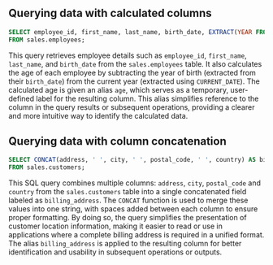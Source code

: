 
##  Querying data with calculated columns

```sql
SELECT employee_id, first_name, last_name, birth_date, EXTRACT(YEAR FROM CURRENT_DATE) - EXTRACT(YEAR FROM birth_date) AS age  
FROM sales.employees; 
```

This query retrieves employee details such as `employee_id`, `first_name`, `last_name`, and `birth_date` from the `sales.employees` table. 
It also calculates the age of each employee by subtracting the year of birth (extracted from their `birth_date`) from the current year (extracted using `CURRENT_DATE`). 
The calculated age is given an alias `age`, which serves as a temporary, user-defined label for the resulting column. This alias simplifies reference to the column in the query results or subsequent operations, providing a clearer and more intuitive way to identify the calculated data. 

## Querying data with column concatenation

```sql
SELECT CONCAT(address, ' ', city, ' ', postal_code, ' ', country) AS billing_address 
FROM sales.customers; 
```

This SQL query combines multiple columns: `address`, `city`, `postal_code` and `country` from the `sales.customers` table into a single concatenated field labeled as `billing_address`. 
The `CONCAT` function is used to merge these values into one string, with spaces added between each column to ensure proper formatting. By doing so, the query simplifies the presentation of customer location information, making it easier to read or use in applications where a complete billing address is required in a unified format. 
The alias `billing_address` is applied to the resulting column for better identification and usability in subsequent operations or outputs. 